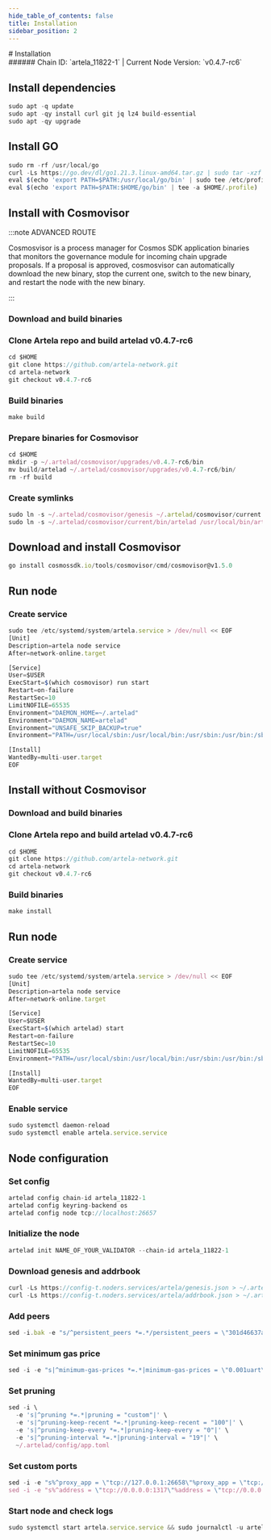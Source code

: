 ```yaml
---
hide_table_of_contents: false
title: Installation
sidebar_position: 2
---
```


<div class="h1-with-icon icon-artela">
# Installation
</div>
###### Chain ID: `artela_11822-1` | Current Node Version: `v0.4.7-rc6`

## Install dependencies

```js
sudo apt -q update
sudo apt -qy install curl git jq lz4 build-essential
sudo apt -qy upgrade
```

## Install GO
```js
sudo rm -rf /usr/local/go
curl -Ls https://go.dev/dl/go1.21.3.linux-amd64.tar.gz | sudo tar -xzf - -C /usr/local
eval $(echo 'export PATH=$PATH:/usr/local/go/bin' | sudo tee /etc/profile.d/golang.sh)
eval $(echo 'export PATH=$PATH:$HOME/go/bin' | tee -a $HOME/.profile)
```

## Install with Cosmovisor
:::note ADVANCED ROUTE

Cosmosvisor is a process manager for Cosmos SDK application binaries that monitors the governance module for incoming chain upgrade proposals. If a proposal is approved, cosmosvisor can automatically download the new binary, stop the current one, switch to the new binary, and restart the node with the new binary.

:::
### Download and build binaries
### Clone Artela repo and build artelad v0.4.7-rc6
```js
cd $HOME
git clone https://github.com/artela-network.git
cd artela-network
git checkout v0.4.7-rc6
```

### Build binaries
```js
make build
```
### Prepare binaries for Cosmovisor
```js
cd $HOME
mkdir -p ~/.artelad/cosmovisor/upgrades/v0.4.7-rc6/bin
mv build/artelad ~/.artelad/cosmovisor/upgrades/v0.4.7-rc6/bin/
rm -rf build
```

### Create symlinks
```js
sudo ln -s ~/.artelad/cosmovisor/genesis ~/.artelad/cosmovisor/current -f
sudo ln -s ~/.artelad/cosmovisor/current/bin/artelad /usr/local/bin/artelad -f
```

## Download and install Cosmovisor
```js
go install cosmossdk.io/tools/cosmovisor/cmd/cosmovisor@v1.5.0
```

## Run node
### Create service
```js
sudo tee /etc/systemd/system/artela.service > /dev/null << EOF
[Unit]
Description=artela node service
After=network-online.target

[Service]
User=$USER
ExecStart=$(which cosmovisor) run start
Restart=on-failure
RestartSec=10
LimitNOFILE=65535
Environment="DAEMON_HOME=~/.artelad"
Environment="DAEMON_NAME=artelad"
Environment="UNSAFE_SKIP_BACKUP=true"
Environment="PATH=/usr/local/sbin:/usr/local/bin:/usr/sbin:/usr/bin:/sbin:/bin:/usr/games:/usr/local/games:/snap/bin:~/.artelad/cosmovisor/current/bin"

[Install]
WantedBy=multi-user.target
EOF
```

## Install without Cosmovisor

### Download and build binaries
### Clone Artela repo and build artelad v0.4.7-rc6
```js
cd $HOME
git clone https://github.com/artela-network.git
cd artela-network
git checkout v0.4.7-rc6
```

### Build binaries
```js
make install
```

## Run node
### Create service
```js
sudo tee /etc/systemd/system/artela.service > /dev/null << EOF
[Unit]
Description=artela node service
After=network-online.target

[Service]
User=$USER
ExecStart=$(which artelad) start
Restart=on-failure
RestartSec=10
LimitNOFILE=65535
Environment="PATH=/usr/local/sbin:/usr/local/bin:/usr/sbin:/usr/bin:/sbin:/bin:/usr/games:/usr/local/games:/snap/bin"

[Install]
WantedBy=multi-user.target
EOF
```

### Enable service
```js
sudo systemctl daemon-reload
sudo systemctl enable artela.service.service
```

## Node configuration
### Set config
```js
artelad config chain-id artela_11822-1
artelad config keyring-backend os
artelad config node tcp://localhost:26657
```

### Initialize the node
```js
artelad init NAME_OF_YOUR_VALIDATOR --chain-id artela_11822-1
```

### Download genesis and addrbook
```js
curl -Ls https://config-t.noders.services/artela/genesis.json > ~/.artelad/config/genesis.json
curl -Ls https://config-t.noders.services/artela/addrbook.json > ~/.artelad/config/addrbook.json
```
### Add peers
```js
sed -i.bak -e "s/^persistent_peers *=.*/persistent_peers = \"301d46637a338c2855ede5d2a587ad1f366f3813@artela-t-rpc.noders.services:18656\"/" ~/.artelad/config/config.toml
```

### Set minimum gas price
```js
sed -i -e "s|^minimum-gas-prices *=.*|minimum-gas-prices = \"0.001uart\"|" ~/.artelad/config/app.toml
```
### Set pruning
```js
sed -i \
  -e 's|^pruning *=.*|pruning = "custom"|' \
  -e 's|^pruning-keep-recent *=.*|pruning-keep-recent = "100"|' \
  -e 's|^pruning-keep-every *=.*|pruning-keep-every = "0"|' \
  -e 's|^pruning-interval *=.*|pruning-interval = "19"|' \
  ~/.artelad/config/app.toml
```

### Set custom ports
```js
sed -i -e "s%^proxy_app = \"tcp://127.0.0.1:26658\"%proxy_app = \"tcp://127.0.0.1:14758\"%; s%^laddr = \"tcp://127.0.0.1:26657\"%laddr = \"tcp://127.0.0.1:14757\"%; s%^pprof_laddr = \"localhost:6060\"%pprof_laddr = \"localhost:14760\"%; s%^laddr = \"tcp://0.0.0.0:26656\"%laddr = \"tcp://0.0.0.0:14756\"%; s%^prometheus_listen_addr = \":26660\"%prometheus_listen_addr = \":14766\"%" ~/.artelad/config/config.toml
sed -i -e "s%^address = \"tcp://0.0.0.0:1317\"%address = \"tcp://0.0.0.0:14717\"%; s%^address = \":8080\"%address = \":14780\"%; s%^address = \"0.0.0.0:9090\"%address = \"0.0.0.0:14790\"%; s%^address = \"0.0.0.0:9091\"%address = \"0.0.0.0:14791\"%; s%:8545%:14745%; s%:8546%:14746%; s%:6065%:14765%" ~/.artelad/config/app.toml
```

### Start node and check logs
```js
sudo systemctl start artela.service.service && sudo journalctl -u artela.service.service -f --no-hostname -o cat
```